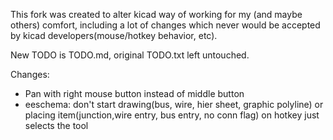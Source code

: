 This fork was created to alter kicad way of working for my (and maybe others)
comfort, including a lot of changes which never would be accepted by kicad
developers(mouse/hotkey behavior, etc).

New TODO is TODO.md, original TODO.txt left untouched.

Changes:
 - Pan with right mouse button instead of middle button
 - eeschema: don't start drawing(bus, wire, hier sheet, graphic polyline) or placing item(junction,wire entry, bus entry, no conn flag) on hotkey just selects the tool